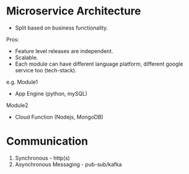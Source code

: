 # Microservice Architecture
- Split based on business functionality.

Pros:
- Feature level releases are independent.
- Scalable.
- Each module can have different language platform, different google service too (tech-stack).

e.g. 
Module1
- App Engine (python, mySQL)

Module2
- Cloud Function (Nodejs, MongoDB)


# Communication
1. Synchronous - http(s)
2. Asynchronous Messaging - pub-sub/kafka


